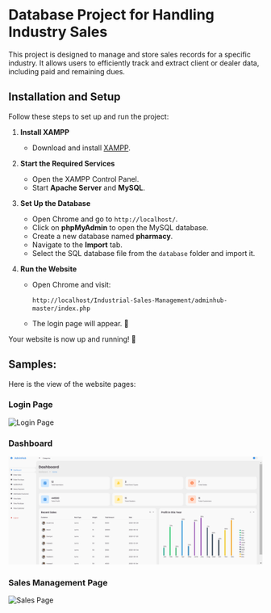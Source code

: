 # Database Project for Handling Industry Sales  

This project is designed to manage and store sales records for a specific industry. It allows users to efficiently track and extract client or dealer data, including paid and remaining dues.  

## Installation and Setup  

Follow these steps to set up and run the project:  

1. **Install XAMPP**  
   - Download and install [XAMPP](https://www.apachefriends.org/index.html).  

2. **Start the Required Services**  
   - Open the XAMPP Control Panel.  
   - Start **Apache Server** and **MySQL**.  

3. **Set Up the Database**  
   - Open Chrome and go to `http://localhost/`.  
   - Click on **phpMyAdmin** to open the MySQL database.  
   - Create a new database named **pharmacy**.  
   - Navigate to the **Import** tab.  
   - Select the SQL database file from the `database` folder and import it.  

4. **Run the Website**  
   - Open Chrome and visit:  
     ```
     http://localhost/Industrial-Sales-Management/adminhub-master/index.php
     ```
   - The login page will appear. 🎉  

Your website is now up and running! 🚀  


## Samples:  

Here is the view of the website pages:  

### Login Page  
![Login Page](images/login_page.png)  

### Dashboard  
![Dashboard](images/dashboard.png)  

### Sales Management Page  
![Sales Page](images/sales_page.png) 
